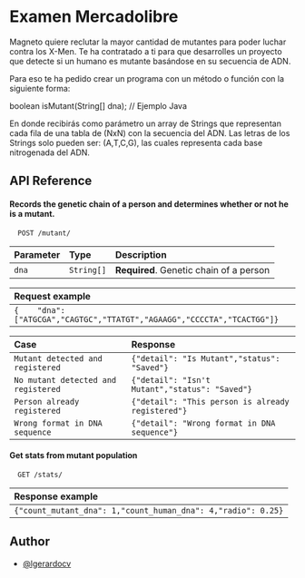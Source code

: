 
# Examen Mercadolibre

Magneto quiere reclutar la mayor cantidad de mutantes para poder luchar contra los X-Men.
Te ha contratado a ti para que desarrolles un proyecto que detecte si un humano es mutante basándose en su secuencia de ADN.

Para eso te ha pedido crear un programa con un método o función con la siguiente forma:

boolean isMutant(String[] dna); 
// Ejemplo Java

En donde recibirás como parámetro un array de Strings que representan cada fila de una tabla de (NxN) con la secuencia del ADN. Las letras de los Strings solo pueden ser: (A,T,C,G), las cuales representa cada base nitrogenada del ADN.



## API Reference

#### Records the genetic chain of a person and determines whether or not he is a mutant.

```http
  POST /mutant/
```

| Parameter | Type     | Description                |
| :-------- | :------- | :------------------------- |
| `dna` | `String[]` | **Required**. Genetic chain of a person |

| Request example                |
| :------------------------- |
| `{	"dna":["ATGCGA","CAGTGC","TTATGT","AGAAGG","CCCCTA","TCACTGG"]}` |

| Case | Response     | 
| :-------- | :------- | 
| `Mutant detected and registered` | `{"detail": "Is Mutant","status": "Saved"}` |
| `No mutant detected and registered` | `{"detail": "Isn't Mutant","status": "Saved"}` |
| `Person already registered` | `{"detail": "This person is already registered"}` |
| `Wrong format in DNA sequence` | `{"detail": "Wrong format in DNA sequence"}` |

#### Get stats from mutant population

```http
  GET /stats/
```

| Response example                |
| :------------------------- |
| `{"count_mutant_dna": 1,"count_human_dna": 4,"radio": 0.25}` |





## Author

- [@lgerardocv](https://github.com/lcervantes27)

